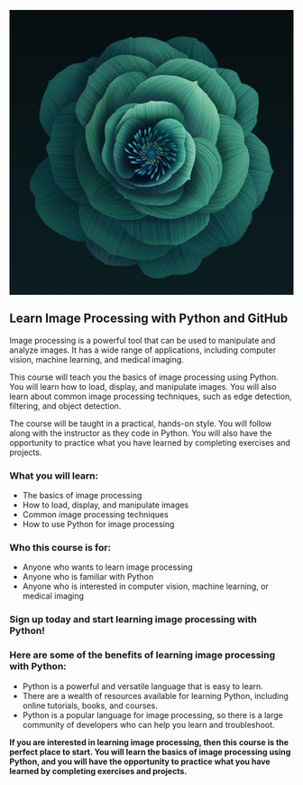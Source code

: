 <a href="https://www.youtube.com/@Artficial_Intelligence_Age"><img src="img\PAR.jpg" align="center"></a>
## **Learn Image Processing with Python and GitHub**

Image processing is a powerful tool that can be used to manipulate and analyze images. It has a wide range of applications, including computer vision, machine learning, and medical imaging.

This course will teach you the basics of image processing using Python. You will learn how to load, display, and manipulate images. You will also learn about common image processing techniques, such as edge detection, filtering, and object detection.

The course will be taught in a practical, hands-on style. You will follow along with the instructor as they code in Python. You will also have the opportunity to practice what you have learned by completing exercises and projects.

### **What you will learn:**

* The basics of image processing
* How to load, display, and manipulate images
* Common image processing techniques
* How to use Python for image processing

### **Who this course is for:**

* Anyone who wants to learn image processing
* Anyone who is familiar with Python
* Anyone who is interested in computer vision, machine learning, or medical imaging

### **Sign up today and start learning image processing with Python!**

### **Here are some of the benefits of learning image processing with Python:**

* Python is a powerful and versatile language that is easy to learn.
* There are a wealth of resources available for learning Python, including online tutorials, books, and courses.
* Python is a popular language for image processing, so there is a large community of developers who can help you learn and troubleshoot.

**If you are interested in learning image processing, then this course is the perfect place to start. You will learn the basics of image processing using Python, and you will have the opportunity to practice what you have learned by completing exercises and projects.**
